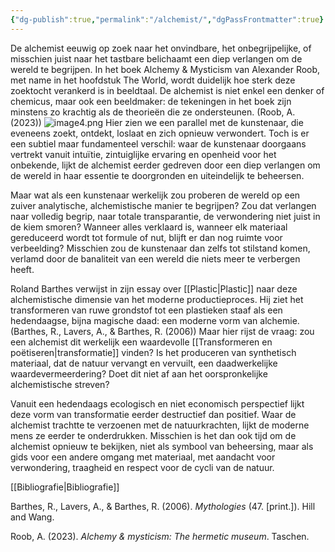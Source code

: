 ```yaml
---
{"dg-publish":true,"permalink":"/alchemist/","dgPassFrontmatter":true}
---
```


De alchemist eeuwig op zoek naar het onvindbare, het onbegrijpelijke, of misschien juist naar het tastbare belichaamt een diep verlangen om de wereld te begrijpen. In het boek Alchemy & Mysticism van Alexander Roob, met name in het hoofdstuk The World, wordt duidelijk hoe sterk deze zoektocht verankerd is in beeldtaal. De alchemist is niet enkel een denker of chemicus, maar ook een beeldmaker: de tekeningen in het boek zijn minstens zo krachtig als de theorieën die ze ondersteunen. (Roob, A. (2023))
![image4.png](/img/user/image4.png)
Hier zien we een parallel met de kunstenaar, die eveneens zoekt, ontdekt, loslaat en zich opnieuw verwondert. Toch is er een subtiel maar fundamenteel verschil: waar de kunstenaar doorgaans vertrekt vanuit intuïtie, zintuiglijke ervaring en openheid voor het onbekende, lijkt de alchemist eerder gedreven door een diep verlangen om de wereld in haar essentie te doorgronden en uiteindelijk te beheersen.

Maar wat als een kunstenaar werkelijk zou proberen de wereld op een zuiver analytische, alchemistische manier te begrijpen? Zou dat verlangen naar volledig begrip, naar totale transparantie, de verwondering niet juist in de kiem smoren? Wanneer alles verklaard is, wanneer elk materiaal gereduceerd wordt tot formule of nut, blijft er dan nog ruimte voor verbeelding? Misschien zou de kunstenaar dan zelfs tot stilstand komen, verlamd door de banaliteit van een wereld die niets meer te verbergen heeft.

Roland Barthes verwijst in zijn essay over [[Plastic\|Plastic]] naar deze alchemistische dimensie van het moderne productieproces. Hij ziet het transformeren van ruwe grondstof tot een plastieken staaf als een hedendaagse, bijna magische daad: een moderne vorm van alchemie.
(Barthes, R., Lavers, A., & Barthes, R. (2006))
Maar hier rijst de vraag: zou een alchemist dit werkelijk een waardevolle [[Transformeren en poëtiseren\|transformatie]] vinden? Is het produceren van synthetisch materiaal, dat de natuur vervangt en vervuilt, een daadwerkelijke waardevermeerdering? Doet dit niet af aan het oorspronkelijke alchemistische streven?

Vanuit een hedendaags ecologisch en niet economisch perspectief lijkt deze vorm van transformatie eerder destructief dan positief. Waar de alchemist trachtte te verzoenen met de natuurkrachten, lijkt de moderne mens ze eerder te onderdrukken. Misschien is het dan ook tijd om de alchemist opnieuw te bekijken, niet als symbool van beheersing, maar als gids voor een andere omgang met materiaal, met aandacht voor verwondering, traagheid en respect voor de cycli van de natuur.

[[Bibliografie\|Bibliografie]]

Barthes, R., Lavers, A., & Barthes, R. (2006). _Mythologies_ (47. [print.]). Hill and Wang.

Roob, A. (2023). _Alchemy & mysticism: The hermetic museum_. Taschen.

